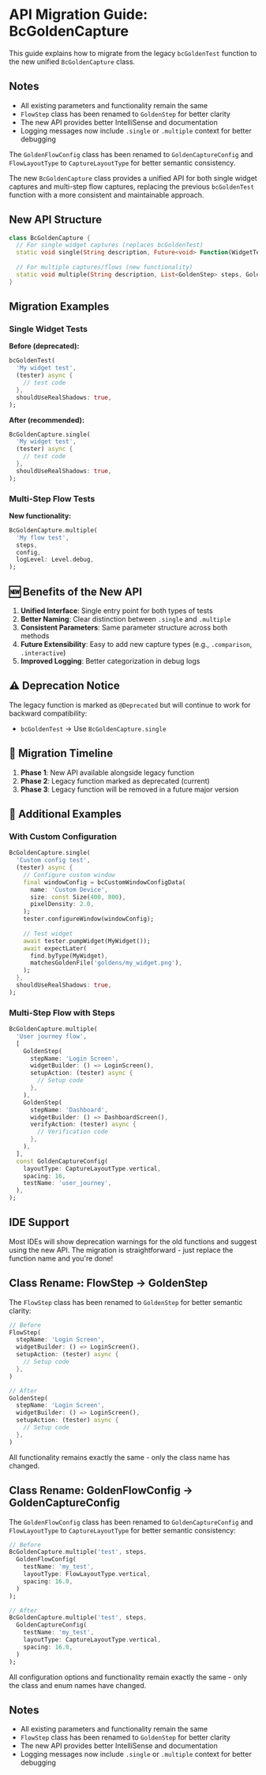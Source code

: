 # API Migration Guide: BcGoldenCapture

This guide explains how to migrate from the legacy `bcGoldenTest` function to the new unified `BcGoldenCapture` class.

## Notes

- All existing parameters and functionality remain the same
- `FlowStep` class has been renamed to `GoldenStep` for better clarity
- The new API provides better IntelliSense and documentation
- Logging messages now include `.single` or `.multiple` context for better debugging

The `GoldenFlowConfig` class has been renamed to `GoldenCaptureConfig` and `FlowLayoutType` to `CaptureLayoutType` for better semantic consistency.

The new `BcGoldenCapture` class provides a unified API for both single widget captures and multi-step flow captures, replacing the previous `bcGoldenTest` function with a more consistent and maintainable approach.

## New API Structure

```dart
class BcGoldenCapture {
  // For single widget captures (replaces bcGoldenTest)
  static void single(String description, Future<void> Function(WidgetTester) test, {...});
  
  // For multiple captures/flows (new functionality)  
  static void multiple(String description, List<GoldenStep> steps, GoldenCaptureConfig config, {...});
}
```

## Migration Examples

### Single Widget Tests

**Before (deprecated):**
```dart
bcGoldenTest(
  'My widget test',
  (tester) async {
    // test code
  },
  shouldUseRealShadows: true,
);
```

**After (recommended):**
```dart
BcGoldenCapture.single(
  'My widget test',
  (tester) async {
    // test code
  },
  shouldUseRealShadows: true,
);
```

### Multi-Step Flow Tests

**New functionality:**
```dart
BcGoldenCapture.multiple(
  'My flow test',
  steps,
  config,
  logLevel: Level.debug,
);
```

## 🆕 Benefits of the New API

1. **Unified Interface**: Single entry point for both types of tests
2. **Better Naming**: Clear distinction between `.single` and `.multiple`
3. **Consistent Parameters**: Same parameter structure across both methods
4. **Future Extensibility**: Easy to add new capture types (e.g., `.comparison`, `.interactive`)
5. **Improved Logging**: Better categorization in debug logs

## ⚠️ Deprecation Notice

The legacy function is marked as `@Deprecated` but will continue to work for backward compatibility:

- `bcGoldenTest` → Use `BcGoldenCapture.single`

## 🚀 Migration Timeline

1. **Phase 1**: New API available alongside legacy function
2. **Phase 2**: Legacy function marked as deprecated (current)
3. **Phase 3**: Legacy function will be removed in a future major version

## 📖 Additional Examples

### With Custom Configuration
```dart
BcGoldenCapture.single(
  'Custom config test',
  (tester) async {
    // Configure custom window
    final windowConfig = bcCustomWindowConfigData(
      name: 'Custom Device',
      size: const Size(400, 800),
      pixelDensity: 2.0,
    );
    tester.configureWindow(windowConfig);
    
    // Test widget
    await tester.pumpWidget(MyWidget());
    await expectLater(
      find.byType(MyWidget),
      matchesGoldenFile('goldens/my_widget.png'),
    );
  },
  shouldUseRealShadows: true,
);
```

### Multi-Step Flow with Steps
```dart
BcGoldenCapture.multiple(
  'User journey flow',
  [
    GoldenStep(
      stepName: 'Login Screen',
      widgetBuilder: () => LoginScreen(),
      setupAction: (tester) async {
        // Setup code
      },
    ),
    GoldenStep(
      stepName: 'Dashboard',
      widgetBuilder: () => DashboardScreen(),
      verifyAction: (tester) async {
        // Verification code
      },
    ),
  ],
  const GoldenCaptureConfig(
    layoutType: CaptureLayoutType.vertical,
    spacing: 16,
    testName: 'user_journey',
  ),
);
```

## IDE Support

Most IDEs will show deprecation warnings for the old functions and suggest using the new API. The migration is straightforward - just replace the function name and you're done!

## Class Rename: FlowStep → GoldenStep

The `FlowStep` class has been renamed to `GoldenStep` for better semantic clarity:

```dart
// Before
FlowStep(
  stepName: 'Login Screen', 
  widgetBuilder: () => LoginScreen(),
  setupAction: (tester) async {
    // Setup code
  },
)

// After  
GoldenStep(
  stepName: 'Login Screen',
  widgetBuilder: () => LoginScreen(), 
  setupAction: (tester) async {
    // Setup code
  },
)
```

All functionality remains exactly the same - only the class name has changed.

## Class Rename: GoldenFlowConfig → GoldenCaptureConfig

The `GoldenFlowConfig` class has been renamed to `GoldenCaptureConfig` and `FlowLayoutType` to `CaptureLayoutType` for better semantic consistency:

```dart
// Before
BcGoldenCapture.multiple('test', steps, 
  GoldenFlowConfig(
    testName: 'my_test',
    layoutType: FlowLayoutType.vertical,
    spacing: 16.0,
  )
);

// After  
BcGoldenCapture.multiple('test', steps,
  GoldenCaptureConfig(
    testName: 'my_test', 
    layoutType: CaptureLayoutType.vertical,
    spacing: 16.0,
  )
);
```

All configuration options and functionality remain exactly the same - only the class and enum names have changed.

## Notes

- All existing parameters and functionality remain the same
- `FlowStep` class has been renamed to `GoldenStep` for better clarity
- The new API provides better IntelliSense and documentation
- Logging messages now include `.single` or `.multiple` context for better debugging

